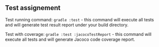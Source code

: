 ##  Test assignement

Test running command:
``gradle :test`` - this command will execute all tests and will generate test result report under your build directory.

Test with coverage:
``gradle :test :jacocoTestReport`` - this command will execute all tests and will generate Jacoco code coverage report.
